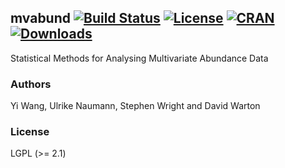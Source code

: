 ## mvabund [![Build Status](https://travis-ci.org/aliceyiwang/mvabund.svg)](https://travis-ci.org/aliceyiwang/mvabund) [![License](http://img.shields.io/badge/license-LGPL%20%28%3E=%202.1%29-brightgreen.svg?style=flat)](http://www.gnu.org/licenses/gpl-2.0.html) [![CRAN](http://www.r-pkg.org/badges/version/mvabund)](http://cran.rstudio.com/package=mvabund) [![Downloads](http://cranlogs.r-pkg.org/badges/Mvabund?color=brightgreen)](http://www.r-pkg.org/pkg/mvabund)

Statistical Methods for Analysing Multivariate Abundance Data

### Authors

Yi Wang, Ulrike Naumann, Stephen Wright and David Warton

### License

LGPL (>= 2.1)

